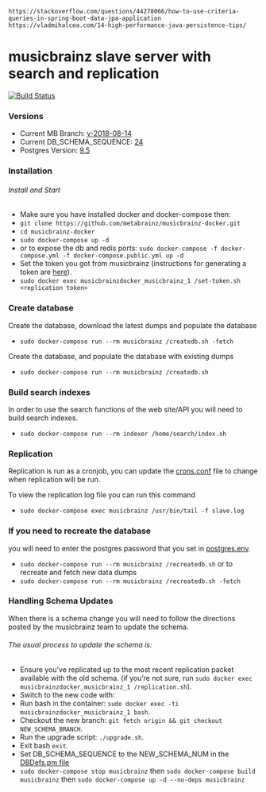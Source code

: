 	https://stackoverflow.com/questions/44278066/how-to-use-criteria-queries-in-spring-boot-data-jpa-application
    https://vladmihalcea.com/14-high-performance-java-persistence-tips/

musicbrainz slave server with search and replication
==================

[![Build Status](https://travis-ci.org/metabrainz/musicbrainz-docker.svg?branch=master)](https://travis-ci.org/metabrainz/musicbrainz-docker)

### Versions
* Current MB Branch: [v-2018-08-14](musicbrainz-dockerfile/Dockerfile#L26)
* Current DB_SCHEMA_SEQUENCE: [24](musicbrainz-dockerfile/DBDefs.pm#L107)
* Postgres Version: [9.5](postgres-dockerfile/Dockerfile#L1)

### Installation

###### Install and Start
* Make sure you have installed docker and docker-compose then:
* `git clone https://github.com/metabrainz/musicbrainz-docker.git`
* `cd musicbrainz-docker`
* `sudo docker-compose up -d`
* or to expose the db and redis ports: `sudo docker-compose -f docker-compose.yml -f docker-compose.public.yml up -d`
* Set the token you got from musicbrainz (instructions for generating a token are [here](http://blog.musicbrainz.org/2015/05/19/schema-change-release-2015-05-18-including-upgrade-instructions/)).
* `sudo docker exec musicbrainzdocker_musicbrainz_1 /set-token.sh <replication token>`

### Create database
Create the database, download the latest dumps and populate the database

* `sudo docker-compose run --rm musicbrainz /createdb.sh -fetch`

Create the database, and populate the database with existing dumps

* `sudo docker-compose run --rm musicbrainz /createdb.sh`

### Build search indexes
In order to use the search functions of the web site/API you will need to build search indexes.

* `sudo docker-compose run --rm indexer /home/search/index.sh`

### Replication
Replication is run as a cronjob, you can update the [crons.conf](musicbrainz-dockerfile/scripts/crons.conf) file to change when replication will be run.

To view the replication log file you can run this command
* `sudo docker-compose exec musicbrainz /usr/bin/tail -f slave.log`

### If you need to recreate the database
you will need to enter the postgres password that you set in [postgres.env](postgres-dockerfile/postgres.env).
* `sudo docker-compose run --rm musicbrainz /recreatedb.sh`
or to recreate and fetch new data dumps
* `sudo docker-compose run --rm musicbrainz /recreatedb.sh -fetch`

### Handling Schema Updates
When there is a schema change you will need to follow the directions posted by the musicbrainz team to update the schema.

###### The usual process to update the schema is:

* Ensure you’ve replicated up to the most recent replication packet available with the old schema. (if you’re not sure, run `sudo docker exec musicbrainzdocker_musicbrainz_1 /replication.sh`).
* Switch to the new code with:
* Run bash in the container: `sudo docker exec -ti musicbrainzdocker_musicbrainz_1 bash`.
* Checkout the new branch: `git fetch origin && git checkout NEW_SCHEMA_BRANCH`.
* Run the upgrade script: `./upgrade.sh`.
* Exit bash `exit`.
* Set DB_SCHEMA_SEQUENCE to the NEW_SCHEMA_NUM in the [DBDefs.pm file](musicbrainz-dockerfile/DBDefs.pm#L95)
* `sudo docker-compose stop musicbrainz` then `sudo docker-compose build musicbrainz` then `sudo docker-compose up -d --no-deps musicbrainz`
